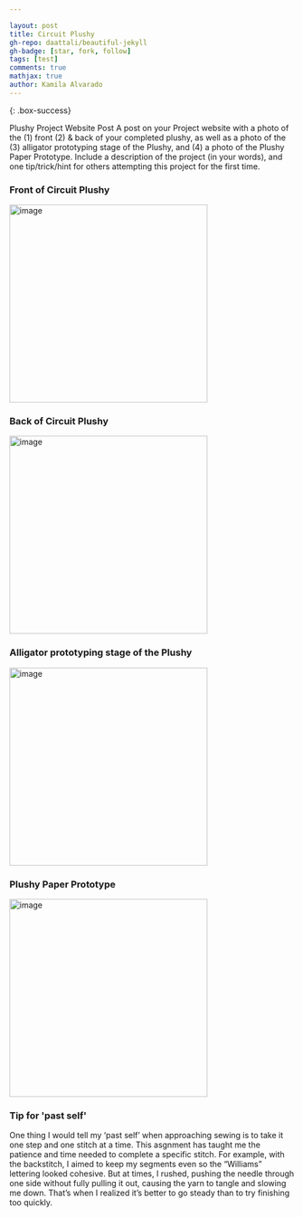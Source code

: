 ```yaml
---

layout: post
title: Circuit Plushy
gh-repo: daattali/beautiful-jekyll
gh-badge: [star, fork, follow]
tags: [test]
comments: true
mathjax: true
author: Kamila Alvarado
---
```


{: .box-success}

Plushy Project Website Post
A post on your Project website with a photo of the (1) front (2) & back of your completed plushy, as well as a photo of the (3) alligator prototyping stage of the Plushy, and (4) a photo of the Plushy Paper Prototype. Include a description of the project (in your words), and one tip/trick/hint for others attempting this project for the first time.


### Front of Circuit Plushy
<img src="https://kamila-alvarado.github.io/assets/img/plushfrontactual.png" alt="image" width="350"/>

### Back of Circuit Plushy
<img src="https://kamila-alvarado.github.io/assets/img/backpic.png" alt="image" width="350"/>

### Alligator prototyping stage of the Plushy
<img src="https://kamila-alvarado.github.io/assets/img/backpic.png" alt="image" width="350"/>

### Plushy Paper Prototype
<img src="https://kamila-alvarado.github.io/assets/img/plushypaperprototype.png" alt="image" width="350"/>

### Tip for 'past self'

One thing I would tell my ‘past self’ when approaching sewing is to take it one step and one stitch at a time. This asgnment has taught me the patience and time needed to complete a specific stitch. For example, with the backstitch, I aimed to keep my segments even so the “Williams” lettering looked cohesive. But at times, I rushed, pushing the needle through one side without fully pulling it out, causing the yarn to tangle and slowing me down. That’s when I realized it’s better to go steady than to try finishing too quickly.


